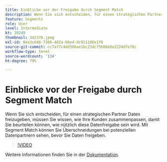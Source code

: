 ```yaml
---
title: Einblicke vor der Freigabe durch Segment Match
description: Wenn Sie sich entscheiden, für einen strategischen Partner Daten freizugeben, müssen Sie wissen, wie Ihre Kunden zusammenpassen, damit Sie beurteilen können, wie nützlich diese Datenfreigabe sein wird. Mit der Segmentübereinstimmung können Sie die Überschneidung mit potenziellen Datenpartnern sehen, bevor Sie Daten freigeben, und auch die bidirektionale Datenfreigabe mit diesen Partnern abschließen.
feature: Segments
role: User
level: Intermediate
kt: 10249
thumbnail: 342378.jpeg
exl-id: 0ea3c648-7366-462a-b6ed-dc911186e1f6
source-git-commit: cc7a77c4dd380ae1bc23dc75608e8e2224dfe78c
workflow-type: tm+mt
source-wordcount: '134'
ht-degree: 79%

---
```


# Einblicke vor der Freigabe durch Segment Match

Wenn Sie sich entscheiden, für einen strategischen Partner Daten freizugeben, müssen Sie wissen, wie Ihre Kunden zusammenpassen, damit Sie beurteilen können, wie nützlich diese Datenfreigabe sein wird. Mit Segment Match können Sie Überschneidungen bei potenziellen Datenpartnern sehen, bevor Sie Daten freigeben.

>[!VIDEO](https://video.tv.adobe.com/v/342378/?quality=12&learn=on)

Weitere Informationen finden Sie in der [Dokumentation](https://experienceleague.adobe.com/docs/experience-platform/segmentation/ui/segment-match/overview.html?lang=de).
